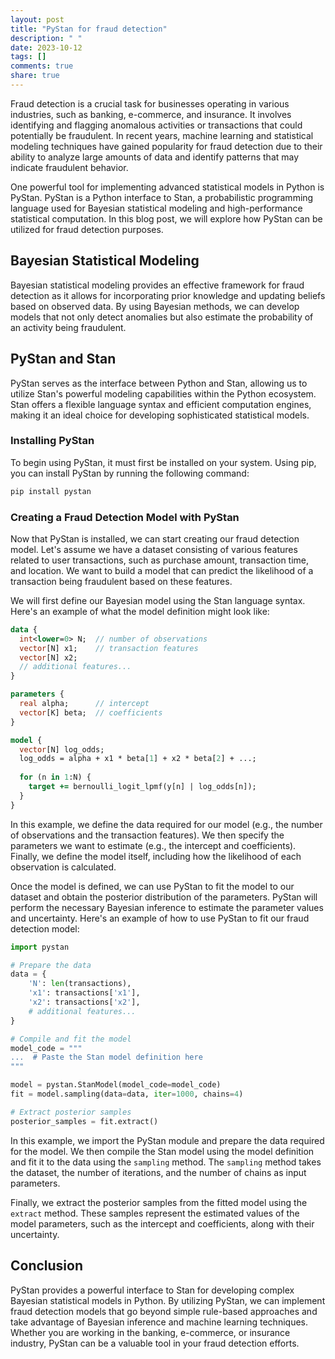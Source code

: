 ```yaml
---
layout: post
title: "PyStan for fraud detection"
description: " "
date: 2023-10-12
tags: []
comments: true
share: true
---
```


Fraud detection is a crucial task for businesses operating in various industries, such as banking, e-commerce, and insurance. It involves identifying and flagging anomalous activities or transactions that could potentially be fraudulent. In recent years, machine learning and statistical modeling techniques have gained popularity for fraud detection due to their ability to analyze large amounts of data and identify patterns that may indicate fraudulent behavior.

One powerful tool for implementing advanced statistical models in Python is PyStan. PyStan is a Python interface to Stan, a probabilistic programming language used for Bayesian statistical modeling and high-performance statistical computation. In this blog post, we will explore how PyStan can be utilized for fraud detection purposes.

## Bayesian Statistical Modeling

Bayesian statistical modeling provides an effective framework for fraud detection as it allows for incorporating prior knowledge and updating beliefs based on observed data. By using Bayesian methods, we can develop models that not only detect anomalies but also estimate the probability of an activity being fraudulent.

## PyStan and Stan

PyStan serves as the interface between Python and Stan, allowing us to utilize Stan's powerful modeling capabilities within the Python ecosystem. Stan offers a flexible language syntax and efficient computation engines, making it an ideal choice for developing sophisticated statistical models.

### Installing PyStan

To begin using PyStan, it must first be installed on your system. Using pip, you can install PyStan by running the following command:

```python
pip install pystan
```

### Creating a Fraud Detection Model with PyStan

Now that PyStan is installed, we can start creating our fraud detection model. Let's assume we have a dataset consisting of various features related to user transactions, such as purchase amount, transaction time, and location. We want to build a model that can predict the likelihood of a transaction being fraudulent based on these features.

We will first define our Bayesian model using the Stan language syntax. Here's an example of what the model definition might look like:

```stan
data {
  int<lower=0> N;  // number of observations
  vector[N] x1;    // transaction features
  vector[N] x2;
  // additional features...
}

parameters {
  real alpha;      // intercept
  vector[K] beta;  // coefficients
}

model {
  vector[N] log_odds;
  log_odds = alpha + x1 * beta[1] + x2 * beta[2] + ...;
  
  for (n in 1:N) {
    target += bernoulli_logit_lpmf(y[n] | log_odds[n]);
  }
}
```

In this example, we define the data required for our model (e.g., the number of observations and the transaction features). We then specify the parameters we want to estimate (e.g., the intercept and coefficients). Finally, we define the model itself, including how the likelihood of each observation is calculated.

Once the model is defined, we can use PyStan to fit the model to our dataset and obtain the posterior distribution of the parameters. PyStan will perform the necessary Bayesian inference to estimate the parameter values and uncertainty. Here's an example of how to use PyStan to fit our fraud detection model:

```python
import pystan

# Prepare the data
data = {
    'N': len(transactions),
    'x1': transactions['x1'],
    'x2': transactions['x2'],
    # additional features...
}

# Compile and fit the model
model_code = """
...  # Paste the Stan model definition here
"""

model = pystan.StanModel(model_code=model_code)
fit = model.sampling(data=data, iter=1000, chains=4)

# Extract posterior samples
posterior_samples = fit.extract()
```

In this example, we import the PyStan module and prepare the data required for the model. We then compile the Stan model using the model definition and fit it to the data using the `sampling` method. The `sampling` method takes the dataset, the number of iterations, and the number of chains as input parameters.

Finally, we extract the posterior samples from the fitted model using the `extract` method. These samples represent the estimated values of the model parameters, such as the intercept and coefficients, along with their uncertainty.

## Conclusion

PyStan provides a powerful interface to Stan for developing complex Bayesian statistical models in Python. By utilizing PyStan, we can implement fraud detection models that go beyond simple rule-based approaches and take advantage of Bayesian inference and machine learning techniques. Whether you are working in the banking, e-commerce, or insurance industry, PyStan can be a valuable tool in your fraud detection efforts.